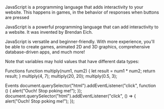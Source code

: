 JavaScript is a programming language that adds interactivity to your website. This happens in games, in the behavior of responses when buttons are pressed


JavaScript is a powerful programming language that can add interactivity to a website. It was invented by Brendan Eich.

JavaScript is versatile and beginner-friendly. With more experience, you'll be able to create games, animated 2D and 3D graphics, comprehensive database-driven apps, and much more!


Note that variables may hold values that have different data types:


Functions
function multiply(num1, num2) {
  let result = num1 * num2;
  return result;
}
multiply(4, 7);
multiply(20, 20);
multiply(0.5, 3);

Events
document.querySelector("html").addEventListener("click", function () {
  alert("Ouch! Stop poking me!");
});
document.querySelector("html").addEventListener("click", () => {
  alert("Ouch! Stop poking me!");
});